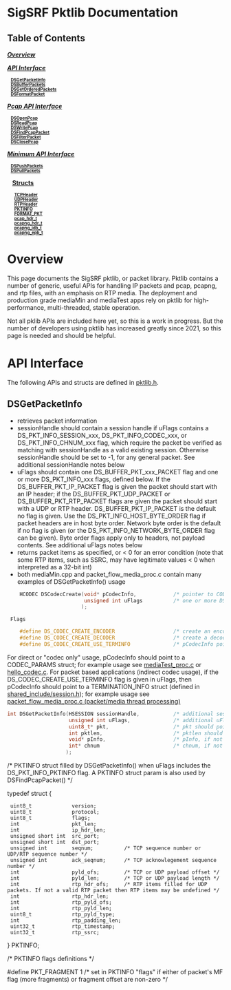 # SigSRF Pktlib Documentation

<a name="TOC"></a>
## Table of Contents

[**_Overview_**](#user-content-overview)<br/>

[**_API Interface_**](#user-content-apiinterface)<br/>

<sub><sup>
&nbsp;&nbsp;&nbsp;[**DSGetPacketInfo**](#user-content-dsgetpacketinfo)<br/>
&nbsp;&nbsp;&nbsp;[**DSBufferPackets**](#user-content-dsbufferpackets)<br/>
&nbsp;&nbsp;&nbsp;[**DSGetOrderedPackets**](#user-content-dsgetorderedpackets)<br/>
&nbsp;&nbsp;&nbsp;[**DSFormatPacket**](#user-content-dsformatpacket)<br/>
</sup></sub>

[**_Pcap API Interface_**](#user-content-pcapapiinterface)<br/>

<sub><sup>
&nbsp;&nbsp;&nbsp;[**DSOpenPcap**](#user-content-dsopenpcap)<br/>
&nbsp;&nbsp;&nbsp;[**DSReadPcap**](#user-content-dsreapcap)<br/>
&nbsp;&nbsp;&nbsp;[**DSWritePcap**](#user-content-dsbufferpackets)<br/>
&nbsp;&nbsp;&nbsp;[**DSFindPcapPacket**](#user-content-dsbufferpackets)<br/>
&nbsp;&nbsp;&nbsp;[**DSFilterPacket**](#user-content-dsbufferpackets)<br/>
&nbsp;&nbsp;&nbsp;[**DSClosePcap**](#user-content-dsgetorderedpackets)<br/>
</sup></sub>

[**_Minimum API Interface_**](#user-content-minimumapiinterface)<br/>

<sub><sup>
&nbsp;&nbsp;&nbsp;[**DSPushPackets**](#user-content-dspushpackets)<br/>
&nbsp;&nbsp;&nbsp;[**DSPullPackets**](#user-content-dspullpackets)<br/>
</sup></sub>

&nbsp;&nbsp;&nbsp;[**Structs**](#user-content-structs)<br/>

<sub><sup>
&nbsp;&nbsp;&nbsp;&nbsp;&nbsp;&nbsp;[**TCPHeader**](#user-content-tcpheader)<br/>
&nbsp;&nbsp;&nbsp;&nbsp;&nbsp;&nbsp;[**UDPHeader**](#user-content-udpheader)<br/>
&nbsp;&nbsp;&nbsp;&nbsp;&nbsp;&nbsp;[**RTPHeader**](#user-content-rtpheader)<br/>
&nbsp;&nbsp;&nbsp;&nbsp;&nbsp;&nbsp;[**PKTINFO**](#user-content-pktinfo)<br/>
&nbsp;&nbsp;&nbsp;&nbsp;&nbsp;&nbsp;[**FORMAT_PKT**](#user-content-formatpkt)<br/>
&nbsp;&nbsp;&nbsp;&nbsp;&nbsp;&nbsp;[**pcap_hdr_t**](#user-content-pcaphdrt)<br/>
&nbsp;&nbsp;&nbsp;&nbsp;&nbsp;&nbsp;[**pcapng_hdr_t**](#user-content-pcapnghdrt)<br/>
&nbsp;&nbsp;&nbsp;&nbsp;&nbsp;&nbsp;[**pcapng_idb_t**](#user-content-pcapngidbt)<br/>
&nbsp;&nbsp;&nbsp;&nbsp;&nbsp;&nbsp;[**pcapng_epb_t**](#user-content-pcapngepbt)<br/>
</sup></sub>

<a name="Overview"></a>
# Overview

This page documents the SigSRF pktlib, or packet library. Pktlib contains a number of generic, useful APIs for handling IP packets and pcap, pcapng, and rtp files, with an emphasis on RTP media. The deployment and production grade mediaMin and mediaTest apps rely on pktlib for high-performance, multi-threaded, stable operation.

Not all pklib APIs are included here yet, so this is a work in progress. But the number of developers using pktlib has increased greatly since 2021, so this page is needed and should be helpful.

<a name="APIInterface"></a>
# API Interface

The following APIs and structs are defined in [pktlib.h](https://www.github.com/signalogic/SigSRF_SDK/blob/master/includes/pktlib.h).

<a name="DSGetPacketInfo"></a>
## DSGetPacketInfo

  * retrieves packet information
  * sessionHandle should contain a session handle if uFlags contains a DS_PKT_INFO_SESSION_xxx, DS_PKT_INFO_CODEC_xxx, or DS_PKT_INFO_CHNUM_xxx flag, which require the packet be verified as matching with sessionHandle as a valid existing session. Otherwise sessionHandle should be set to -1, for any general packet. See additional sessionHandle notes below
  * uFlags should contain one DS_BUFFER_PKT_xxx_PACKET flag and one or more DS_PKT_INFO_xxx flags, defined below. If the DS_BUFFER_PKT_IP_PACKET flag is given the packet should start with an IP header; if the DS_BUFFER_PKT_UDP_PACKET or DS_BUFFER_PKT_RTP_PACKET flags are given the packet should start with a UDP or RTP header. DS_BUFFER_PKT_IP_PACKET is the default no flag is given. Use the DS_PKT_INFO_HOST_BYTE_ORDER flag if packet headers are in host byte order. Network byte order is the default if no flag is given (or the DS_PKT_INFO_NETWORK_BYTE_ORDER flag can be given). Byte order flags apply only to headers, not payload contents. See additional uFlags notes below
  * returns packet items as specified, or < 0 for an error condition (note that some RTP items, such as SSRC, may have legitimate values < 0 when interpreted as a 32-bit int)
  * both mediaMin.cpp and packet_flow_media_proc.c contain many examples of DSGetPacketInfo() usage

```c++
    HCODEC DSCodecCreate(void* pCodecInfo,            /* pointer to CODEC_PARAMS struct or TERMINATION_INFO struct - see comments below */
                         unsigned int uFlags          /* one or more DS_CODEC_CREATE_xxx flags, or general flags shown below */
                        );
```
     Flags
```c++
    #define DS_CODEC_CREATE_ENCODER                   /* create an encoder instance - may be combined with DS_CODEC_CREATE_DECODER */
    #define DS_CODEC_CREATE_DECODER                   /* create a decoder instance - may be combined with DS_CODCEC_CREATE_ENCODER */
    #define DS_CODEC_CREATE_USE_TERMINFO              /* pCodecInfo points to a TERMINATION_INFO struct. The default (no flag) is a CODEC_PARAMS struct */
```

For direct or "codec only" usage, pCodecInfo should point to a CODEC_PARAMS struct; for example usage see [mediaTest_proc.c](https://www.github.com/signalogic/SigSRF_SDK/blob/master/apps/mediaTest/mediaTest_proc.c) or [hello_codec.c](https://www.github.com/signalogic/SigSRF_SDK/blob/master/apps/hello_codec/hello_codec.c). For packet based applications (indirect codec usage), if the DS_CODEC_CREATE_USE_TERMINFO flag is given in uFlags, then pCodecInfo should point to a TERMINATION_INFO struct (defined in [shared_include/session.h](https://www.github.com/signalogic/SigSRF_SDK/blob/master/shared_includes/session.h)); for example usage see [packet_flow_media_proc.c (packet/media thread processing)](https://www.github.com/signalogic/SigSRF_SDK/blob/master/apps/mediaTest/packet_flow_media_proc.c)

```c++
int DSGetPacketInfo(HSESSION sessionHandle,           /* additional sessionHandle notes: (i) if both sessionHandle is -1 and uFlags contains a DS_PKT_INFO_SESSION_xxx, DS_PKT_INFO_CODEC_xxx, or DS_PKT_INFO_CHNUM_xxx flag, then all existing sessions will be searched. (ii) SigSRF documentation often refers to "user managed sessions", which implies that user applications will store and maintain session handles created by DSCreateSession() */
                    unsigned int uFlags,              /* additional uFlags notes: (i) if a DS_PKT_INFO_RTP_xxx flag is given, the corresponding RTP header item is returned. (ii) if uFlags values of DS_PKT_INFO_SESSION_xxx, DS_PKT_INFO_CODEC_xxx, or DS_PKT_INFO_CHNUM_xxx are given, packet headers (plus session handle if user managed sessions are active) are used to match an existing session, after which a codec handle or channel number is returned and associated struct data is copied to pInfo as a TERMINATION_INFO or SESSION_DATA struct if pInfo is not NULL. If non-session-related, general information should be retrieved from the packet, sessionHandle should be given as -1 */
                    uint8_t* pkt,                     /* pkt should point to a byte (uint8_t) array of packet data. Packets may be provided from socket APIs, pcap files, or other sources. The DSOpenPcap() and DSReadPcapRecord() APIs can be used for pcap and pcapng files. The DSFormatPacket() API can be used to help construct a packet */
                    int pktlen,                       /* pktlen should contain the length of the packet, in bytes. If a packet length is unknown, pktlen can be given as -1 */
                    void* pInfo,                      /* pInfo, if not NULL, will contain either (i) a PKTINFO struct (see definition below) if uFlags includes the DS_PKT_INFO_PKTINFO flag or (ii) an RTPHeader struct (see definition above) if uFlags includes the DS_PKT_INFO_RTP_HEADER flag */
                    int* chnum                        /* chnum, if not NULL, will contain a matching channel number when the DS_PKT_INFO_CHNUM or DS_PKT_INFO_CHNUM_PARENT flags are given. If the packet matches a child channel number and the DS_PKT_INFO_CHNUM_PARENT flag is given, chnum will contain the child channel number and the parent channel number will be returned */
                   );
```

/* PKTINFO struct filled by DSGetPacketInfo() when uFlags includes the DS_PKT_INFO_PKTINFO flag. A PKTINFO struct param is also used by DSFindPcapPacket() */

  typedef struct {

     uint8_t             version;
     uint8_t             protocol;
     uint8_t             flags;
     int                 pkt_len;
     int                 ip_hdr_len;
     unsigned short int  src_port;
     unsigned short int  dst_port;
     unsigned int        seqnum;          /* TCP sequence number or UDP/RTP sequence number */
     unsigned int        ack_seqnum;      /* TCP acknowlegement sequence number */
     int                 pyld_ofs;        /* TCP or UDP payload offset */
     int                 pyld_len;        /* TCP or UDP payload length */
     int                 rtp_hdr_ofs;     /* RTP items filled for UDP packets. If not a valid RTP packet then RTP items may be undefined */
     int                 rtp_hdr_len;
     int                 rtp_pyld_ofs;
     int                 rtp_pyld_len;
     uint8_t             rtp_pyld_type;
     int                 rtp_padding_len;
     uint32_t            rtp_timestamp;
     uint32_t            rtp_ssrc;

  } PKTINFO;

/* PKTINFO flags definitions */

  #define PKT_FRAGMENT  1  /* set in PKTINFO "flags" if either of packet's MF flag (more fragments) or fragment offset are non-zero */

